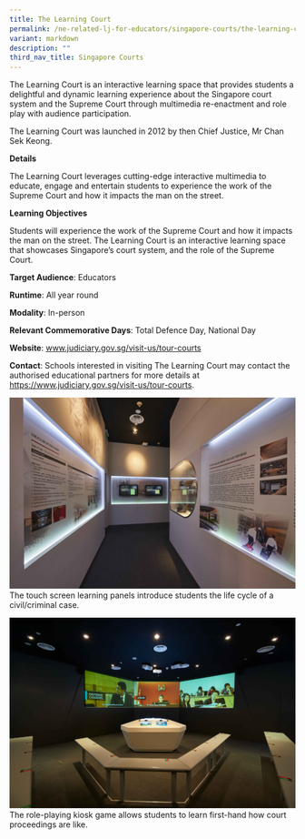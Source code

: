 ```yaml
---
title: The Learning Court
permalink: /ne-related-lj-for-educators/singapore-courts/the-learning-court/
variant: markdown
description: ""
third_nav_title: Singapore Courts
---
```

The Learning Court is an interactive learning space that provides students a delightful and dynamic learning experience about the Singapore court system and the Supreme Court
through multimedia re-enactment and role play with audience participation. 

The Learning Court was launched in 2012 by then Chief Justice, Mr Chan Sek Keong.

**Details**

The Learning Court leverages cutting-edge interactive multimedia to educate, engage and entertain students to experience the work of the Supreme Court and how it impacts the man on the street. 

**Learning Objectives**

Students will experience the work of the Supreme Court and how it impacts the man on the street. The Learning Court is an interactive learning space that showcases Singapore’s court system, and the role of the Supreme Court.

**Target Audience**: Educators

**Runtime**: All year round

**Modality**: In-person

**Relevant Commemorative Days**: Total Defence Day, National Day

**Website**: www.judiciary.gov.sg/visit-us/tour-courts

**Contact**: Schools interested in visiting The Learning Court may contact the authorised educational partners for more details at https://www.judiciary.gov.sg/visit-us/tour-courts.


![](/images/learning_court_1.jpg)The touch screen learning panels introduce students the life cycle of a civil/criminal case.

![](/images/learning_court_2.jpg)The role-playing kiosk game allows students to learn first-hand how court proceedings are like.